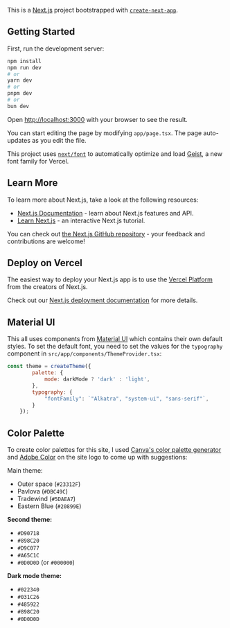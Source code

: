 This is a [Next.js](https://nextjs.org) project bootstrapped with [`create-next-app`](https://nextjs.org/docs/app/api-reference/cli/create-next-app).

## Getting Started

First, run the development server:

```bash
npm install
npm run dev
# or
yarn dev
# or
pnpm dev
# or
bun dev
```

Open [http://localhost:3000](http://localhost:3000) with your browser to see the result.

You can start editing the page by modifying `app/page.tsx`. The page auto-updates as you edit the file.

This project uses [`next/font`](https://nextjs.org/docs/app/building-your-application/optimizing/fonts) to automatically optimize and load [Geist](https://vercel.com/font), a new font family for Vercel.

## Learn More

To learn more about Next.js, take a look at the following resources:

- [Next.js Documentation](https://nextjs.org/docs) - learn about Next.js features and API.
- [Learn Next.js](https://nextjs.org/learn) - an interactive Next.js tutorial.

You can check out [the Next.js GitHub repository](https://github.com/vercel/next.js) - your feedback and contributions are welcome!

## Deploy on Vercel

The easiest way to deploy your Next.js app is to use the [Vercel Platform](https://vercel.com/new?utm_medium=default-template&filter=next.js&utm_source=create-next-app&utm_campaign=create-next-app-readme) from the creators of Next.js.

Check out our [Next.js deployment documentation](https://nextjs.org/docs/app/building-your-application/deploying) for more details.

## Material UI

This all uses components from [Material UI](https://mui.com/) which contains their own default styles.
To set the default font, you need to set the values for the `typography` component in `src/app/components/ThemeProvider.tsx`:

```javascript
const theme = createTheme({
        palette: {
            mode: darkMode ? 'dark' : 'light',
        },
        typography: {
            "fontFamily": `"Alkatra", "system-ui", "sans-serif"`,
        }
    });
```

## Color Palette

To create color palettes for this site, I used [Canva's color palette generator](https://www.canva.com/colors/color-palette-generator/) and [Adobe Color](https://color.adobe.com/create/image) on the site logo to come up with suggestions:

Main theme:

- Outer space (`#23312F`)
- Pavlova (`#DBC49C`)
- Tradewind (`#5DAEA7`)
- Eastern Blue (`#20899E`)

**Second theme:**

- `#D90718`
- `#898C20`
- `#D9C077`
- `#A65C1C`
- `#0D0D0D` (or `#000000`)

**Dark mode theme:**

- `#022340`
- `#031C26`
- `#485922`
- `#898C20`
- `#0D0D0D`

